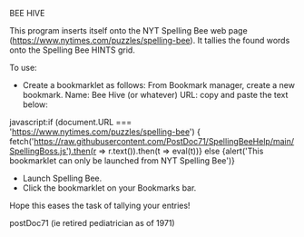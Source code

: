 BEE HIVE

This program inserts itself onto the NYT Spelling Bee web page (https://www.nytimes.com/puzzles/spelling-bee). It tallies the found words onto the Spelling Bee HINTS grid.

To use:

- Create a bookmarklet as follows:
	From Bookmark manager, create a new bookmark.
		Name:  Bee Hive (or whatever)
		URL: copy and paste the text below:

javascript:if (document.URL === 'https://www.nytimes.com/puzzles/spelling-bee') {    fetch('https://raw.githubusercontent.com/PostDoc71/SpellingBeeHelp/main/SpellingBoss.js').then(r => r.text()).then(t => eval(t))} else {alert('This bookmarklet can only be launched from NYT Spelling Bee')}

- Launch Spelling Bee.
- Click the bookmarklet on your Bookmarks bar.


Hope this eases the task of tallying your entries!

postDoc71 (ie retired pediatrician as of 1971)